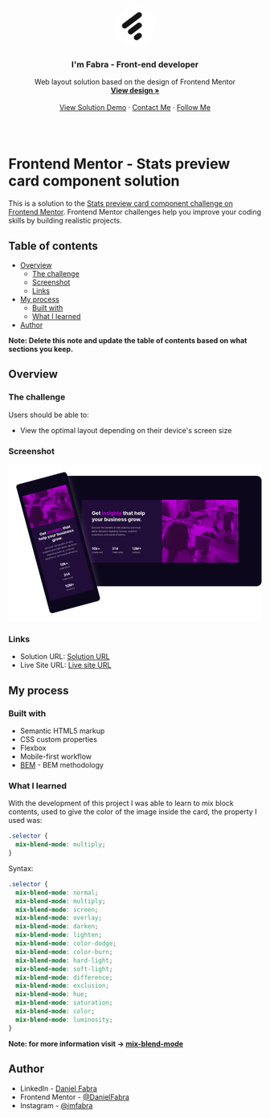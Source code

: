 <br />
<p align="center">
  <a href="https://github.com/imfabra">
    <img src="./images/logo imfabra.jpg" alt="Logo" width="80" height="80" style="border-radius: 40px;">
  </a>

  <h3 align="center">I'm Fabra - Front-end developer</h3>

  <p align="center">
    Web layout solution based on the design of Frontend Mentor
    <br />
    <a target="_blank" href="#"><strong>View design »</strong></a>
    <br />
    <br />
    <a target="_blank" href="#">View Solution Demo</a>
    ·
    <a target="_blank" href="https://www.linkedin.com/in/danielj-fabra/">Contact Me</a>
    ·
    <a target="_blank" href="https://www.instagram.com/imfabra/">Follow Me</a>
  </p>
</p>
<br />
<br />


# Frontend Mentor - Stats preview card component solution

This is a solution to the [Stats preview card component challenge on Frontend Mentor](https://www.frontendmentor.io/challenges/stats-preview-card-component-8JqbgoU62). Frontend Mentor challenges help you improve your coding skills by building realistic projects. 

## Table of contents

- [Overview](#overview)
  - [The challenge](#the-challenge)
  - [Screenshot](#screenshot)
  - [Links](#links)
- [My process](#my-process)
  - [Built with](#built-with)
  - [What I learned](#what-i-learned)
- [Author](#author)

**Note: Delete this note and update the table of contents based on what sections you keep.**

## Overview

### The challenge

Users should be able to:

- View the optimal layout depending on their device's screen size

### Screenshot

![Screenshot](./design/Screenshot/Screenshot.png)


### Links

- Solution URL: [Solution URL](https://your-solution-url.com)
- Live Site URL: [Live site URL](https://your-live-site-url.com)

## My process

### Built with

- Semantic HTML5 markup
- CSS custom properties
- Flexbox
- Mobile-first workflow
- [BEM](https://en.bem.info/methodology/) - BEM methodology

### What I learned

With the development of this project I was able to learn to mix block contents, used to give the color of the image inside the card, the property I used was:

```css
.selector {
  mix-blend-mode: multiply;
}
```

Syntax:

```css
.selector {
  mix-blend-mode: normal;
  mix-blend-mode: multiply;
  mix-blend-mode: screen;
  mix-blend-mode: overlay;
  mix-blend-mode: darken;
  mix-blend-mode: lighten;
  mix-blend-mode: color-dodge;
  mix-blend-mode: color-burn;
  mix-blend-mode: hard-light;
  mix-blend-mode: soft-light;
  mix-blend-mode: difference;
  mix-blend-mode: exclusion;
  mix-blend-mode: hue;
  mix-blend-mode: saturation;
  mix-blend-mode: color;
  mix-blend-mode: luminosity;
}
```

**Note: for more information visit -> [mix-blend-mode](https://developer.mozilla.org/es/docs/Web/CSS/mix-blend-mode)**

## Author
- LinkedIn - [Daniel Fabra](https://www.linkedin.com/in/danielj-fabra/)
- Frontend Mentor - [@DanielFabra](https://www.frontendmentor.io/profile/DanielFabra)
- Instagram - [@imfabra](https://www.instagram.com/imfabra/)

